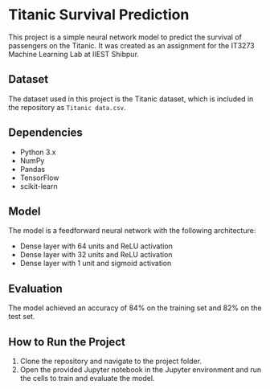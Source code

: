 # Titanic Survival Prediction

This project is a simple neural network model to predict the survival of passengers on the Titanic. It was created as an assignment for the IT3273 Machine Learning Lab at IIEST Shibpur.

## Dataset

The dataset used in this project is the Titanic dataset, which is included in the repository as `Titanic data.csv`.

## Dependencies

- Python 3.x
- NumPy
- Pandas
- TensorFlow
- scikit-learn

## Model

The model is a feedforward neural network with the following architecture:

- Dense layer with 64 units and ReLU activation
- Dense layer with 32 units and ReLU activation
- Dense layer with 1 unit and sigmoid activation

## Evaluation

The model achieved an accuracy of 84% on the training set and 82% on the test set.

## How to Run the Project

1. Clone the repository and navigate to the project folder.
2. Open the provided Jupyter notebook in the Jupyter environment and run the cells to train and evaluate the model.
